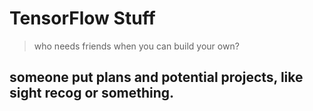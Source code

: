 # TensorFlow Stuff
>who needs friends when you can build your own?
## someone put plans and potential projects, like sight recog or something.
